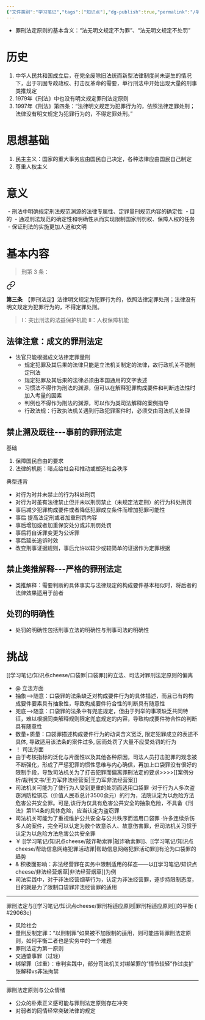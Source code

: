 ```yaml
---
{"文件类别":"学习笔记","tags":["知识点"],"dg-publish":true,"permalink":"/学习笔记/知识点cheese/罪刑法定原则/","dgPassFrontmatter":true,"created":"2024-09-10T18:33:00.479+08:00","updated":"2024-09-24T18:38:51.711+08:00"}
---
```


- 罪刑法定原则的基本含义：“法无明文规定不为罪”、“法无明文规定不处罚”
# 历史
1. 中华人民共和国成立后，在完全废除旧法统而新型法律制度尚未诞生的情况下，出于巩固专政政权、打击反革命的需要，单行刑法中开始出现大量的刑事类推规定
2. 1979年《刑法》中也没有明文规定罪刑法定原则
3. 1997年《刑法》第四条：“法律明文规定为犯罪行为的，依照法律定罪处刑；法律没有明文规定为犯罪行为的，不得定罪处刑。”
# 思想基础
1. 民主主义：国家的重大事务应由国民自己决定，各种法律应由国民自己制定
2. 尊重人权主义
# 意义
 - 刑法中明确规定刑法规范渊源的法律专属性、定罪量刑规范内容的确定性
 - 目的
	 - 通过刑法规范的确定性和明确性从而实现限制国家刑罚权、保障人权的任务
	 - 保证刑法的实施更加人道和文明
# 基本内容
>刑第 3 条：
<div class="transclusion internal-embed is-loaded"><a class="markdown-embed-link" href="////#t0003" aria-label="Open link"><svg xmlns="http://www.w3.org/2000/svg" width="24" height="24" viewBox="0 0 24 24" fill="none" stroke="currentColor" stroke-width="2" stroke-linecap="round" stroke-linejoin="round" class="svg-icon lucide-link"><path d="M10 13a5 5 0 0 0 7.54.54l3-3a5 5 0 0 0-7.07-7.07l-1.72 1.71"></path><path d="M14 11a5 5 0 0 0-7.54-.54l-3 3a5 5 0 0 0 7.07 7.07l1.71-1.71"></path></svg></a><div class="markdown-embed">



**第三条**　【罪刑法定】法律明文规定为犯罪行为的，依照法律定罪处刑；法律没有明文规定为犯罪行为的，不得定罪处刑。 

</div></div>

>Ⅰ：突出刑法的法益保护机能
>Ⅱ：人权保障机能
## 法律注意：成文的罪刑法定
- 法官只能根据成文法律定罪量刑
	- 规定犯罪及其后果的法律只能是立法机关制定的法律，故行政机关不能制定刑法
	- 规定犯罪及其后果的法律必须由本国通用的文字表述
	- 习惯法不得作为刑法的渊源，但可以在解释犯罪构成要件和判断违法性时加入考量的因素
	- 判例也不得作为刑法的渊源，可以作为类司法解释的案例指导
	- 行政法规：行政执法机关遇到行政犯罪案件时，必须交由司法机关处理
## 禁止溯及既往---事前的罪刑法定
基础
1. 保障国民自由的要求
2. 法律的机能：暗点给社会和推动或塑造社会秩序

典型违背
- 对行为时并未禁止的行为科处刑罚
- 对行为时虽有法律禁止但并未以刑罚禁止（未规定法定刑）的行为科处刑罚
- 事后减少犯罪构成要件或者降低犯罪成立条件而增加犯罪可能性
- 事后 提高法定刑或者加重刑罚内容
- 事后增加或者加重保安处分或非刑罚处罚
- 事后将自诉罪变更为公诉罪
- 事后延长追诉时效
- 改变刑事证据规则，事后允许以较少或较简单的证据作为定罪根据
## 禁止类推解释---严格的罪刑法定
- 类推解释：需要判断的具体事实与法律规定的构成要件基本相似时，将后者的法律效果适用于前者
## 处罚的明确性
- 处罚的明确性包括刑事立法的明确性与刑事司法的明确性

# 挑战
[[学习笔记/知识点cheese/口袋罪\|口袋罪]]的立法、司法对罪刑法定原则的偏离
- @ 立法方面
- 抽象-->随意：口袋罪的法条缺乏对构成要件行为的具体描述，而且已有的构成要件要素具有抽象性，导致构成要件符合性的判断具有随意性
- 兜底-->随意：口袋罪的法条中有兜底规定，但由于列举的事项缺乏共同特征，难以根据同类解释规则限定兜底规定的内容，导致构成要件符合性的判断具有随意性
- 数量+质量：口袋罪描述构成要件行为的动词含义宽泛, 限定犯罪成立的表述不具体, 导致适用该法条的案件过多, 因而处罚了大量不应受处罚的行为
- ！ 司法方面
- 由于考核指标的泛化与片面性以及其他各种原因，司法人员打击犯罪的观念被不断强化，形成了严惩犯罪的惯性思维与内心确信，再加上口袋罪没有很好的限制手段，导致司法机关为了打击犯罪而偏离罪刑法定的要求>>>>[[案例分析/裁判文书/王力军非法经营案\|王力军非法经营案]]
- 司法机关可能为了使行为人受到更重的处罚而适用口袋罪
·对于行为人多次盗窃消防栓铜芯（价值人民币总计3500余元）的行为，法院认定为以危险方法危害公共安全罪。可是,该行为仅具有危害公共安全的抽象危险，不具备《刑法》第114条的具体危险，应当认定为盗窃罪
- 司法机关可能为了重视维护公共安全与公共秩序而滥用口袋罪
·许多连续杀伤多人的案件，完全可以认定为数个故意杀人、故意伤害罪，但司法机关习惯于认定为以危险方法危害公共安全罪
- ￥ [[学习笔记/知识点cheese/敲诈勒索罪\|敲诈勒索罪]]、[[学习笔记/知识点cheese/帮助信息网络犯罪活动罪\|帮助信息网络犯罪活动罪]]有沦为口袋罪的趋势
- & 积极面影响：非法经营罪在实务中限制适用的样态——以[[学习笔记/知识点cheese/非法经营烟草\|非法经营烟草]]为例
- 司法实践中，对于非法经营烟草行为，认定为非法经营罪，逐步持限制态度，目的就是为了限制口袋罪非法经营罪的适用
---
罪刑法定与[[学习笔记/知识点cheese/罪刑相适应原则\|罪刑相适应原则]]的平衡
{ #29063c}

- 风险社会
- 量刑反制定罪：“以刑制罪”如果被不加限制的适用，则可能违背罪刑法定原则，如何平衡二者也是实务中的一个难题
- 罪刑法定为第一原则
- 交通肇事罪（过轻）
- 绑架罪（过重）：审判实践中，部分司法机关对绑架罪的“情节较轻”作过度扩张解释vs非法拘禁
---
罪刑法定原则与公众情绪
- 公众的朴素正义感可能与罪刑法定原则存在冲突
- 对弱者的同情经常突破法律的规定